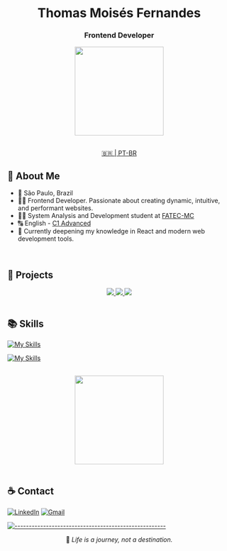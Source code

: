 <div align="center">

# Thomas Moisés Fernandes

### Frontend Developer

<div align="center">
  <a href="https://youtu.be/dQw4w9WgXcQ">
    <img height=200 align="center" src="https://github-readme-stats.vercel.app/api?username=thomasmfx&hide_border=true&theme=github_dark_dimmed&rank_icon=github&show_icons=true" />
  </a>
</div>

<br>

[🇧🇷 | PT-BR](https://github.com/thomasmfx/thomasmfx/blob/main/README.md)

</div>

## 📜 About Me

- 📍 São Paulo, Brazil
- 👨‍💻 Frontend Developer. Passionate about creating dynamic, intuitive, and performant websites.
- 👨‍🎓 System Analysis and Development student at [FATEC-MC](https://www.fatecmogidascruzes.com.br/)
- 🔠 English - [C1 Advanced](https://cert.efset.org/jd3519)
- 🌱 Currently deepening my knowledge in React and modern web development tools.

<br>

## 🚀 Projects

<div align="center"> 
  <a href="https://github.com/thomasmfx/bitshop">
    <img heigh src="https://github-readme-stats.vercel.app/api/pin/?username=thomasmfx&repo=bitshop&hide_border=true&theme=github_dark_dimmed" />
  </a>
  <a href="https://github.com/thomasmfx/cvexpress">
    <img src="https://github-readme-stats.vercel.app/api/pin/?username=thomasmfx&repo=cvexpress&hide_border=true&theme=github_dark_dimmed" />
  </a>
  <a href="https://github.com/thomasmfx/memory-card">
    <img src="https://github-readme-stats.vercel.app/api/pin/?username=thomasmfx&repo=memory-card&hide_border=true&theme=github_dark_dimmed" />
  </a>
</div>

<br>

## 📚 Skills
[![My Skills](https://skillicons.dev/icons?i=js,html,css,react,styledcomponents)](https://skillicons.dev)

[![My Skills](https://skillicons.dev/icons?i=git,jest,npm,linux,webpack,vite,vitest,vercel)](https://skillicons.dev)

<br>

<div align="center">
  <a href="https://youtu.be/dQw4w9WgXcQ">
    <img height=200 align="center" src="https://github-readme-stats.vercel.app/api/top-langs/?username=thomasmfx&hide_border=true&layout=compact&theme=github_dark_dimmed" />
  </a>
</div>

<br>

## ☕ Contact
<div align="left">

[![LinkedIn](https://img.shields.io/badge/LinkedIn-0077B5?style=for-the-badge&logo=linkedin&logoColor=white)](https://www.linkedin.com/in/thomas-moises-fernandes/)
[![Gmail](https://img.shields.io/badge/gmail-%23DD0031.svg?&style=for-the-badge&logo=gmail&logoColor=white)](mailto:thomasmoisesf@gmail.com)

</div>

[![-----------------------------------------------------](https://raw.githubusercontent.com/andreasbm/readme/master/assets/lines/colored.png)](#table-of-contents)

<div align="center">

📝 *Life is a journey, not a destination.*

</div>
